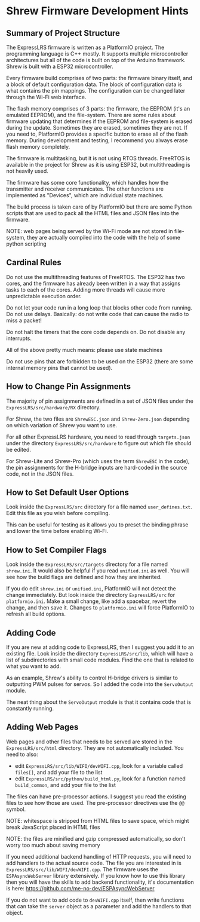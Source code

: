 # Shrew Firmware Development Hints

## Summary of Project Structure

The ExpressLRS firmware is written as a PlatformIO project. The programming language is C++ mostly. It supports multiple microcontroller architectures but all of the code is built on top of the Arduino framework. Shrew is built with a ESP32 microcontroller.

Every firmware build comprises of two parts: the firmware binary itself, and a block of default configuration data. The block of configuration data is what contains the pin mappings. The configuration can be changed later through the Wi-Fi web interface.

The flash memory comprises of 3 parts: the firmware, the EEPROM (it's an emulated EEPROM), and the file-system. There are some rules about firmware updating that determines if the EEPROM and file-system is erased during the update. Sometimes they are erased, sometimes they are not. If you need to, PlatformIO provides a specific button to erase all of the flash memory. During development and testing, I recommend you always erase flash memory completely.

The firmware is multitasking, but it is not using RTOS threads. FreeRTOS is available in the project for Shrew as it is using ESP32, but multithreading is not heavily used.

The firmware has some core functionality, which handles how the transmitter and receiver communicates. The other functions are implemented as "Devices", which are individual state machines.

The build process is taken care of by PlatformIO but there are some Python scripts that are used to pack all the HTML files and JSON files into the firmware.

NOTE: web pages being served by the Wi-Fi mode are not stored in file-system, they are actually compiled into the code with the help of some python scripting

## Cardinal Rules

Do not use the multithreading features of FreeRTOS. The ESP32 has two cores, and the firmware has already been written in a way that assigns tasks to each of the cores. Adding more threads will cause more unpredictable execution order.

Do not let your code run in a long loop that blocks other code from running. Do not use delays. Basically: do not write code that can cause the radio to miss a packet!

Do not halt the timers that the core code depends on. Do not disable any interrupts.

All of the above pretty much means: please use state machines

Do not use pins that are forbidden to be used on the ESP32 (there are some internal memory pins that cannot be used).

## How to Change Pin Assignments

The majority of pin assignments are defined in a set of JSON files under the `ExpressLRS/src/hardware/RX` directory.

For Shrew, the two files are `ShrewESC.json` and `Shrew-Zero.json` depending on which variation of Shrew you want to use.

For all other ExpressLRS hardware, you need to read through `targets.json` under the directory `ExpressLRS/src/hardware` to figure out which file should be edited.

For Shrew-Lite and Shrew-Pro (which uses the term `ShrewESC` in the code), the pin assignments for the H-bridge inputs are hard-coded in the source code, not in the JSON files.

## How to Set Default User Options

Look inside the `ExpressLRS/src` directory for a file named `user_defines.txt`. Edit this file as you wish before compiling.

This can be useful for testing as it allows you to preset the binding phrase and lower the time before enabling Wi-Fi.

## How to Set Compiler Flags

Look inside the `ExpressLRS/src/targets` directory for a file named `shrew.ini`. It would also be helpful if you read `unified.ini` as well. You will see how the build flags are defined and how they are inherited.

If you do edit `shrew.ini` or `unified.ini`, PlatformIO will not detect the change immediately. But look inside the directory `ExpressLRS/src` for `platformio.ini`. Make a small change, like add a spacebar, revert the change, and then save it. Changes to `platformio.ini` will force PlatformIO to refresh all build options.

## Adding Code

If you are new at adding code to ExpressLRS, then I suggest you add it to an existing file. Look inside the directory `ExpressLRS/src/lib`, which will have a list of subdirectories with small code modules. Find the one that is related to what you want to add.

As an example, Shrew's ability to control H-bridge drivers is similar to outputting PWM pulses for servos. So I added the code into the `ServoOutput` module.

The neat thing about the `ServoOutput` module is that it contains code that is constantly running.

## Adding Web Pages

Web pages and other files that needs to be served are stored in the `ExpressLRS/src/html` directory. They are not automatically included. You need to also:

 * edit `ExpressLRS/src/lib/WIFI/devWIFI.cpp`, look for a variable called `files[]`, and add your file to the list
 * edit `ExpressLRS/src/python/build_html.py`, look for a function named `build_common`, and add your file to the list

The files can have pre-processor actions. I suggest you read the existing files to see how those are used. The pre-processor directives use the `@@` symbol.

NOTE: whitespace is stripped from HTML files to save space, which might break JavaScript placed in HTML files

NOTE: the files are minified and gzip compressed automatically, so don't worry too much about saving memory

If you need additional backend handling of HTTP requests, you will need to add handlers to the actual source code. The file you are interested in is `ExpressLRS/src/lib/WIFI/devWIFI.cpp`. The firmware uses the `ESPAsyncWebServer` library extensively. If you know how to use this library then you will have the skills to add backend functionality, it's documentation is here: https://github.com/me-no-dev/ESPAsyncWebServer

If you do not want to add code to `devWIFI.cpp` itself, then write functions that can take the `server` object as a parameter and add the handlers to that object.
